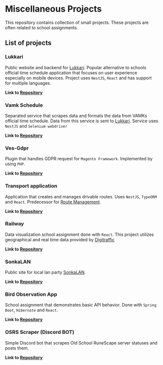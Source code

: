 # Miscellaneous Projects
This repository contains collection of small projects. These projects
are often related to school assignments.

## List of projects

### Lukkari
Public website and backend for [Lukkari](https://lukkari.jessebatman.fi). Popular alternative to schools official time schedule application that focuses on user experience especially on mobile devices. Project uses `NestJS`, `React` and has support for multiple languages.

**Link to [Repository](./lukkari)**

### Vamk Schedule
Separated service that scrapes data and formats the data from VAMKs official time schedule. Data from this service is sent to [Lukkari](./lukkari). Service uses `NestJS` and `Selenium webdriver`

**Link to [Repository](./vamk-schedule)**

### Ves-Gdpr
Plugin that handles GDPR request for `Magento Framework`. Implemented by using `PHP`.

**Link to [Repository](./ves-gdpr)** 

### Transport application
Application that creates and manages drivable routes. Uses `NestJS`, `TypeORM` and `React`. Predecessor for [Route Management](https://github.com/Morabotti/route-management). 

**Link to [Repository](./transport-app)** 

### Railway
Data visualization school assignment done with `React`. This project utilizes
geographical and real time data provided by [Digitraffic](https://www.digitraffic.fi)

**Link to [Repository](./railway/)**

### SonkaLAN
Public site for local lan party [SonkaLAN](http://sonkalan.fi/).

**Link to [Repository](./sonkalan)**

### Bird Observation App
School assignment that demonstrates basic API behavior. Done with `Spring Boot`,  `Hibernate` and `React`.

**Link to [Repository](./bird-observation-app)**

### OSRS Scraper (Discord BOT)
Simple Discord bot that scrapes Old School RuneScape server statuses and posts them.

**Link to [Repository](./osrs-server-scraper)**